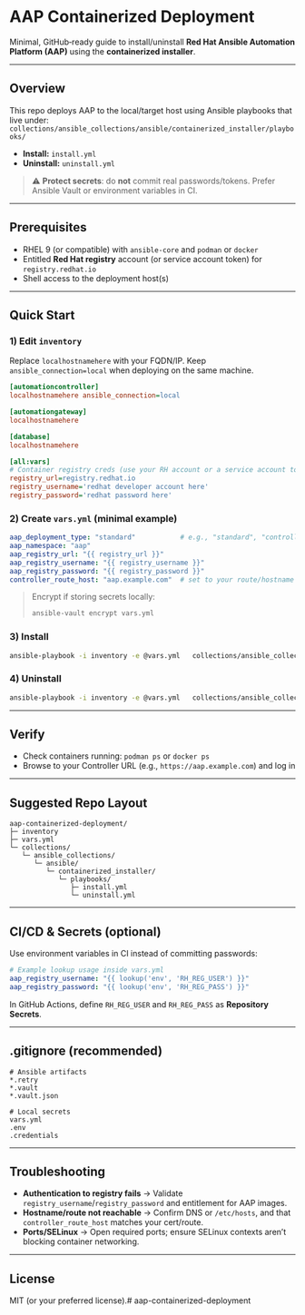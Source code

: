 # AAP Containerized Deployment

Minimal, GitHub‑ready guide to install/uninstall **Red Hat Ansible Automation Platform (AAP)** using the **containerized installer**.

---

## Overview

This repo deploys AAP to the local/target host using Ansible playbooks that live under:
`collections/ansible_collections/ansible/containerized_installer/playbooks/`

- **Install:** `install.yml`
- **Uninstall:** `uninstall.yml`

> ⚠️ **Protect secrets**: do **not** commit real passwords/tokens. Prefer Ansible Vault or environment variables in CI.

---

## Prerequisites

- RHEL 9 (or compatible) with `ansible-core` and `podman` or `docker`
- Entitled **Red Hat registry** account (or service account token) for `registry.redhat.io`
- Shell access to the deployment host(s)

---

## Quick Start

### 1) Edit `inventory`

Replace `localhostnamehere` with your FQDN/IP. Keep `ansible_connection=local` when deploying on the same machine.

```ini
[automationcontroller]
localhostnamehere ansible_connection=local

[automationgateway]
localhostnamehere

[database]
localhostnamehere

[all:vars]
# Container registry creds (use your RH account or a service account token)
registry_url=registry.redhat.io
registry_username='redhat developer account here'
registry_password='redhat password here'
```

### 2) Create `vars.yml` (minimal example)

```yaml
aap_deployment_type: "standard"           # e.g., "standard", "controller-only"
aap_namespace: "aap"
aap_registry_url: "{{ registry_url }}"
aap_registry_username: "{{ registry_username }}"
aap_registry_password: "{{ registry_password }}"
controller_route_host: "aap.example.com"  # set to your route/hostname
```

> Encrypt if storing secrets locally:
> ```bash
> ansible-vault encrypt vars.yml
> ```

### 3) Install

```bash
ansible-playbook -i inventory -e @vars.yml   collections/ansible_collections/ansible/containerized_installer/playbooks/install.yml
```

### 4) Uninstall

```bash
ansible-playbook -i inventory -e @vars.yml   collections/ansible_collections/ansible/containerized_installer/playbooks/uninstall.yml
```

---

## Verify

- Check containers running: `podman ps` or `docker ps`
- Browse to your Controller URL (e.g., `https://aap.example.com`) and log in

---

## Suggested Repo Layout

```text
aap-containerized-deployment/
├─ inventory
├─ vars.yml
└─ collections/
   └─ ansible_collections/
      └─ ansible/
         └─ containerized_installer/
            └─ playbooks/
               ├─ install.yml
               └─ uninstall.yml
```

---

## CI/CD & Secrets (optional)

Use environment variables in CI instead of committing passwords:

```yaml
# Example lookup usage inside vars.yml
aap_registry_username: "{{ lookup('env', 'RH_REG_USER') }}"
aap_registry_password: "{{ lookup('env', 'RH_REG_PASS') }}"
```

In GitHub Actions, define `RH_REG_USER` and `RH_REG_PASS` as **Repository Secrets**.

---

## .gitignore (recommended)

```gitignore
# Ansible artifacts
*.retry
*.vault
*.vault.json

# Local secrets
vars.yml
.env
.credentials
```

---

## Troubleshooting

- **Authentication to registry fails** → Validate `registry_username`/`registry_password` and entitlement for AAP images.
- **Hostname/route not reachable** → Confirm DNS or `/etc/hosts`, and that `controller_route_host` matches your cert/route.
- **Ports/SELinux** → Open required ports; ensure SELinux contexts aren’t blocking container networking.

---

## License

MIT (or your preferred license).# aap-containerized-deployment
